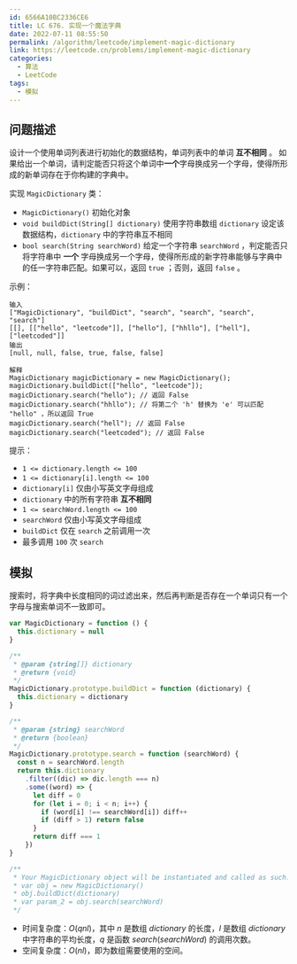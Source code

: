 ```yaml
---
id: 6566A10BC2336CE6
title: LC 676. 实现一个魔法字典
date: 2022-07-11 08:55:50
permalink: /algorithm/leetcode/implement-magic-dictionary
link: https://leetcode.cn/problems/implement-magic-dictionary
categories:
  - 算法
  - LeetCode
tags:
  - 模拟
---
```


<Level :type='2'/>

## 问题描述

设计一个使用单词列表进行初始化的数据结构，单词列表中的单词 **互不相同** 。 如果给出一个单词，请判定能否只将这个单词中**一个**字母换成另一个字母，使得所形成的新单词存在于你构建的字典中。

实现 `MagicDictionary` 类：

- `MagicDictionary()` 初始化对象
- `void buildDict(String[] dictionary)` 使用字符串数组 `dictionary` 设定该数据结构，`dictionary` 中的字符串互不相同
- `bool search(String searchWord)` 给定一个字符串 `searchWord` ，判定能否只将字符串中 **一个** 字母换成另一个字母，使得所形成的新字符串能够与字典中的任一字符串匹配。如果可以，返回 `true` ；否则，返回 `false` 。

示例：

```text
输入
["MagicDictionary", "buildDict", "search", "search", "search", "search"]
[[], [["hello", "leetcode"]], ["hello"], ["hhllo"], ["hell"], ["leetcoded"]]
输出
[null, null, false, true, false, false]

解释
MagicDictionary magicDictionary = new MagicDictionary();
magicDictionary.buildDict(["hello", "leetcode"]);
magicDictionary.search("hello"); // 返回 False
magicDictionary.search("hhllo"); // 将第二个 'h' 替换为 'e' 可以匹配 "hello" ，所以返回 True
magicDictionary.search("hell"); // 返回 False
magicDictionary.search("leetcoded"); // 返回 False
```

提示：

- `1 <= dictionary.length <= 100`
- `1 <= dictionary[i].length <= 100`
- `dictionary[i]` 仅由小写英文字母组成
- `dictionary` 中的所有字符串 **互不相同**
- `1 <= searchWord.length <= 100`
- `searchWord` 仅由小写英文字母组成
- `buildDict` 仅在 `search` 之前调用一次
- 最多调用 `100` 次 `search`

## 模拟

搜索时，将字典中长度相同的词过滤出来，然后再判断是否存在一个单词只有一个字母与搜索单词不一致即可。

```javascript
var MagicDictionary = function () {
  this.dictionary = null
}

/**
 * @param {string[]} dictionary
 * @return {void}
 */
MagicDictionary.prototype.buildDict = function (dictionary) {
  this.dictionary = dictionary
}

/**
 * @param {string} searchWord
 * @return {boolean}
 */
MagicDictionary.prototype.search = function (searchWord) {
  const n = searchWord.length
  return this.dictionary
    .filter((dic) => dic.length === n)
    .some((word) => {
      let diff = 0
      for (let i = 0; i < n; i++) {
        if (word[i] !== searchWord[i]) diff++
        if (diff > 1) return false
      }
      return diff === 1
    })
}

/**
 * Your MagicDictionary object will be instantiated and called as such:
 * var obj = new MagicDictionary()
 * obj.buildDict(dictionary)
 * var param_2 = obj.search(searchWord)
 */
```

- 时间复杂度：$O(qnl)$，其中 $n$ 是数组 $dictionary$ 的长度，$l$ 是数组 $dictionary$ 中字符串的平均长度，$q$ 是函数 $search(searchWord)$ 的调用次数。
- 空间复杂度：$O(nl)$，即为数组需要使用的空间。
